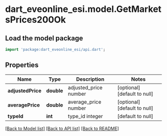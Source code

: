 # dart_eveonline_esi.model.GetMarketsPrices200Ok

## Load the model package
```dart
import 'package:dart_eveonline_esi/api.dart';
```

## Properties
Name | Type | Description | Notes
------------ | ------------- | ------------- | -------------
**adjustedPrice** | **double** | adjusted_price number | [optional] [default to null]
**averagePrice** | **double** | average_price number | [optional] [default to null]
**typeId** | **int** | type_id integer | [default to null]

[[Back to Model list]](../README.md#documentation-for-models) [[Back to API list]](../README.md#documentation-for-api-endpoints) [[Back to README]](../README.md)


